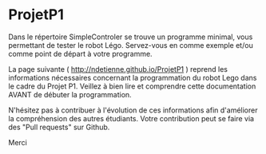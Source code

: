 # ProjetP1

Dans le répertoire SimpleControler se trouve un programme minimal, vous permettant de tester le robot Légo.
Servez-vous en comme exemple et/ou comme point de départ à votre programme.

La page suivante ( http://ndetienne.github.io/ProjetP1 ) reprend les informations nécessaires concernant la programmation du robot Lego dans le cadre du Projet P1. Veillez à bien lire et comprendre cette documentation AVANT de débuter la programmation.

N'hésitez pas à contribuer à l'évolution de ces informations afin d'améliorer la compréhension des autres étudiants.
Votre contribution peut se faire via des "Pull requests" sur Github.

Merci
